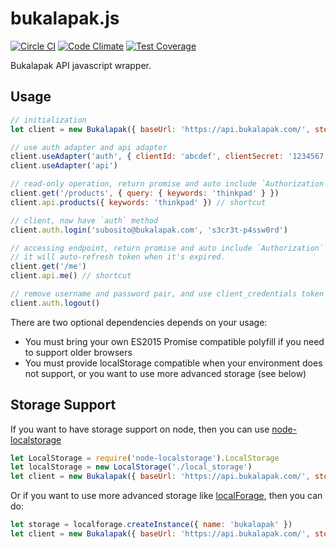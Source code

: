 # bukalapak.js

[![Circle CI](https://circleci.com/gh/bukalapak/bukalapak.js.svg?style=shield&circle-token=d8aa3d29804a92ce000a33c0372ac42d3ef99560)](https://circleci.com/gh/bukalapak/bukalapak.js)
[![Code Climate](https://codeclimate.com/repos/56cac426e6f128215f001042/badges/6d21f6edb6a5e05f155e/gpa.svg)](https://codeclimate.com/repos/56cac426e6f128215f001042/feed)
[![Test Coverage](https://codeclimate.com/repos/56cac426e6f128215f001042/badges/6d21f6edb6a5e05f155e/coverage.svg)](https://codeclimate.com/repos/56cac426e6f128215f001042/coverage)

Bukalapak API javascript wrapper.

## Usage

```javascript
// initialization
let client = new Bukalapak({ baseUrl: 'https://api.bukalapak.com/', storage: localStorage })

// use auth adapter and api adapter
client.useAdapter('auth', { clientId: 'abcdef', clientSecret: '1234567', subdomain: 'www' })
client.useAdapter('api')

// read-only operation, return promise and auto include `Authorization` header with token from client_credentials
client.get('/products', { query: { keywords: 'thinkpad' } })
client.api.products({ keywords: 'thinkpad' }) // shortcut

// client, now have `auth` method
client.auth.login('subosito@bukalapak.com', 's3cr3t-p4ssw0rd')

// accessing endpoint, return promise and auto include `Authorization` header with token from resource_owner_password
// it will auto-refresh token when it's expired.
client.get('/me')
client.api.me() // shortcut

// remove username and password pair, and use client_credentials token instead
client.auth.logout()
```

There are two optional dependencies depends on your usage:

- You must bring your own ES2015 Promise compatible polyfill if you need to support older browsers
- You must provide localStorage compatible when your environment does not support,
  or you want to use more advanced storage (see below)

## Storage Support

If you want to have storage support on node, then you can use [node-localstorage](https://github.com/lmaccherone/node-localstorage)


```javascript
let LocalStorage = require('node-localstorage').LocalStorage
let localStorage = new LocalStorage('./local_storage')
let client = new Bukalapak({ baseUrl: 'https://api.bukalapak.com/', storage: localStorage })
```

Or if you want to use more advanced storage like [localForage](https://github.com/mozilla/localForage), then you can do:

```javascript
let storage = localforage.createInstance({ name: 'bukalapak' })
let client = new Bukalapak({ baseUrl: 'https://api.bukalapak.com/', storage: storage, storageOptions: { serialize: false } })
```
